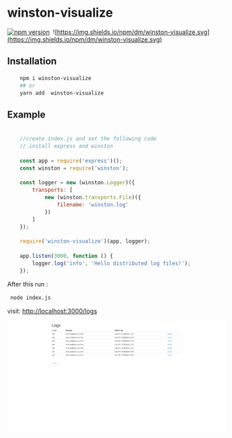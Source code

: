 # winston-visualize

[![npm version](https://badge.fury.io/js/winston-visualize.svg)](https://badge.fury.io/js/winston-visualize)&nbsp;
![https://img.shields.io/npm/dm/winston-visualize.svg](https://img.shields.io/npm/dm/winston-visualize.svg)

## Installation

```bash
    npm i winston-visualize
    ## or
    yarn add  winston-visualize
```

## Example 

```javascript

    //create index.js and set the following code 
    // install express and winston

    const app = require('express')();
    const winston = require('winston');

    const logger = new (winston.Logger)({
        transports: [
            new (winston.transports.File)({
                filename: 'winston.log'
            })
        ]
    });

    require('winston-visualize')(app, logger);

    app.listen(3000, function () {
        logger.log('info', 'Hello distributed log files!');
    });
```

After this run :

```bash
 node index.js
```
visit: [http://localhost:3000/logs](http://localhost:3000/logs)

![image](views/view-logs.png)